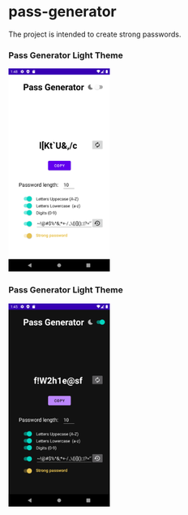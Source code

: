 # pass-generator
The project is intended to create strong passwords.

### Pass Generator Light Theme

<img src="pass-generator-light.png" alt="drawing" width="200"/>

### Pass Generator Light Theme

<img src="pass-generator-dark.png" alt="drawing" width="200"/>